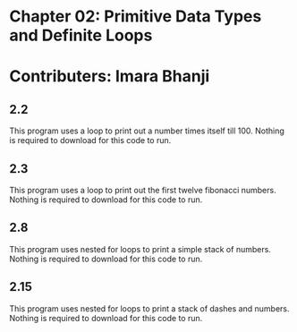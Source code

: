 # Chapter 02: Primitive Data Types and Definite Loops
# Contributers: Imara Bhanji

## 2.2
This program uses a loop to print out a number times itself till 100.
Nothing is required to download for this code to run.
## 2.3
This program uses a loop to print out the first twelve fibonacci numbers.
Nothing is required to download for this code to run.
## 2.8
This program uses nested for loops to print a simple stack of numbers.
Nothing is required to download for this code to run. 
## 2.15
This program uses nested for loops to print a stack of dashes and numbers. 
Nothing is required to download for this code to run.
